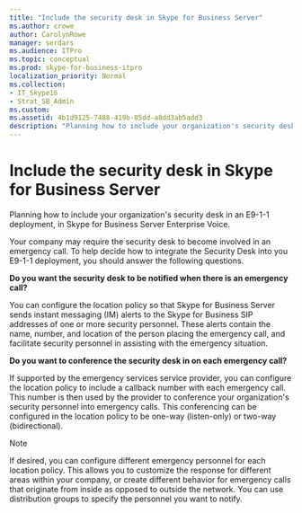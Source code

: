 ```yaml
---
title: "Include the security desk in Skype for Business Server"
ms.author: crowe
author: CarolynRowe
manager: serdars
ms.audience: ITPro
ms.topic: conceptual
ms.prod: skype-for-business-itpro
localization_priority: Normal
ms.collection: 
- IT_Skype16
- Strat_SB_Admin
ms.custom:
ms.assetid: 4b1d9125-7488-419b-85dd-a8dd3ab5add3
description: "Planning how to include your organization's security desk in an E9-1-1 deployment, in Skype for Business Server Enterprise Voice."
---
```


# Include the security desk in Skype for Business Server
 
Planning how to include your organization's security desk in an E9-1-1 deployment, in Skype for Business Server Enterprise Voice.
  
Your company may require the security desk to become involved in an emergency call. To help decide how to integrate the Security Desk into you E9-1-1 deployment, you should answer the following questions.
  
**Do you want the security desk to be notified when there is an emergency call?**
  
You can configure the location policy so that Skype for Business Server sends instant messaging (IM) alerts to the Skype for Business SIP addresses of one or more security personnel. These alerts contain the name, number, and location of the person placing the emergency call, and facilitate security personnel in assisting with the emergency situation.
    
**Do you want to conference the security desk in on each emergency call?**
  
If supported by the emergency services service provider, you can configure the location policy to include a callback number with each emergency call. This number is then used by the provider to conference your organization's security personnel into emergency calls. This conferencing can be configured in the location policy to be one-way (listen-only) or two-way (bidirectional).
    
> [!NOTE]
> If desired, you can configure different emergency personnel for each location policy. This allows you to customize the response for different areas within your company, or create different behavior for emergency calls that originate from inside as opposed to outside the network. You can use distribution groups to specify the personnel you want to notify. 
  

